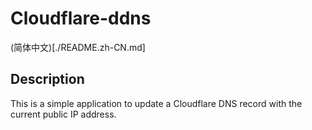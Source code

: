 # Cloudflare-ddns

(简体中文)[./README.zh-CN.md]

## Description

This is a simple application to update a Cloudflare DNS record with the current public IP address.

